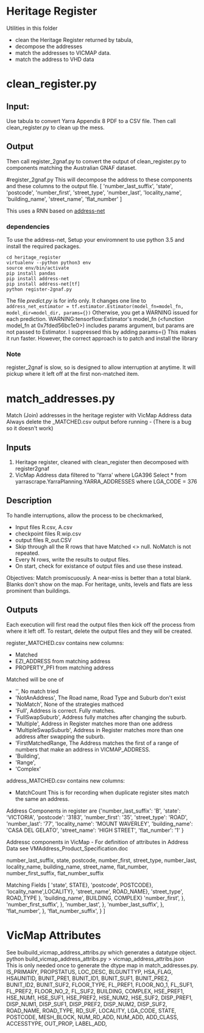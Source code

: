 # Heritage Register
Utilities in this folder 
- clean the Heritage Register returned by tabula, 
- decompose the addresses 
- match the addresses to VICMAP data.
- match the address to VHD data

# clean_register.py

## Input: 

Use tabula to convert Yarra Appendix 8 PDF to a CSV file.
Then call clean_register.py to clean up the mess.

## Output

Then call register_2gnaf.py to convert the output of clean_register.py to components matching the Australian GNAF dataset.

#register_2gnaf.py
This will decompose the address to these components and these columns to the output file.
[
        'number_last_suffix',
        'state',
        'postcode',
        'number_first',
        'street_type',
        'number_last',
        'locality_name',
        'building_name',
        'street_name',
        'flat_number'
]

This uses a RNN based on [address-net](https://github.com/jasonrig/address-net)

### dependencies 
To use the address-net, Setup your enviromnent to use python 3.5 and install the required packages.

```{python}
cd heritage_register
virtualenv --python python3 env
source env/bin/activate
pip install pandas
pip install address-net
pip install address-net[tf]
python register-2gnaf.py
```

The file *predict.py* is for info only. It changes one line to
`address_net_estimator = tf.estimator.Estimator(model_fn=model_fn, model_dir=model_dir, params={})`
Otherwise, you get a WARNING issued for each prediction.
WARNING:tensorflow:Estimator's model_fn (<function model_fn at 0x7fded56bc1e0>) includes params argument, but params are not passed to Estimator. 
I suppressed this by adding params={}
This makes it run faster.
However, the correct approach is to patch and install the library

### Note
register_2gnaf is slow, so is designed to allow interruption at anytime. It will pickup where it left off at the first non-matched item.


# match_addresses.py

Match (Join) addresses in the heritage register with VicMap Address data
Always delete the _MATCHED.csv output before running - (There is a bug so it doesn't work)
## Inputs 
1. Heritage register, cleaned with clean_register then decomposed with register2gnaf 
2. VicMap Address data filtered to 'Yarra' where LGA396 
  Select * from  yarrascrape.YarraPlanning.YARRA_ADDRESSES
  where LGA_CODE = 376

## Description

To handle interruptions, allow the process to be checkmarked, 
- Input files R.csv, A.csv
- checkpoint files R.wip.csv
- output files R_out.CSV
- Skip through all the R rows that have Matched <> null. NoMatch is not repeated.
- Every N rows, write the results to output files.
- On start, check for existance of output files and use these instead.

Objectives:
Match promiscuously. A near-miss is better than a total blank. Blanks don't show on the map.
For heritage, units, levels and flats are less prominent than buildings.

## Outputs
Each execution will first read the output files then kick off the process from where it left off.
To restart, delete the output files and they will be created.

register_MATCHED.csv contains new columns: 
  - Matched 
  - EZI_ADDRESS from matching address 
  - PROPERTY_PFI from matching address

Matched will be one of 
- '', No match tried
- 'NotAnAddress', The Road name, Road Type and Suburb don't exist
- 'NoMatch', None of the strategies mathced
- 'Full', Address is correct. Fully matches.
- 'FullSwapSuburb', Address fully matches after changing the suburb.
- 'Multiple', Address in Register matches more than one address
- 'MultipleSwapSuburb', Address in Register matches more than one address after swapping the suburb.
- 'FirstMatchedRange,  The Address matches the first of a range of numbers that make an address in VICMAP_ADDRESS.
- 'Building', 
- 'Range', 
- 'Complex'


address_MATCHED.csv contains new columns:
  - MatchCount
This is for recording when duplicate register sites match the same an address.

Address Components in register are
    {'number_last_suffix': 'B', 
    'state': 'VICTORIA', 
    'postcode': '3183', 
    'number_first': '35', 
    'street_type': 'ROAD', 
    'number_last': '77', 
    'locality_name': 'MOUNT WAVERLEY', 
    'building_name': 'CASA DEL GELATO', 
    'street_name': 
    'HIGH STREET', 
    'flat_number': '1'
    }

Addressc components in VicMap - 
For definition of attributes in Address Data see VMAddress_Product_Specification.doc

number_last_suffix,
state,
postcode,
number_first,
street_type,
number_last,
locality_name,
building_name,
street_name,
flat_number,
number_first_suffix,
flat_number_suffix

Matching Fields
[
    'state', STATE},
    'postcode', POSTCODE},
    'locality_name',LOCALITY},
    'street_name', ROAD_NAME},
    'street_type', ROAD_TYPE },
    'building_name', BUILDING, COMPLEX}
    'number_first', },
    'number_first_suffix', },
    'number_last', },
    'number_last_suffix', },
    'flat_number', },
    'flat_number_suffix', }
]

# VicMap Attributes
See buibuild_vicmap_address_attribs.py which generates a datatype object.
python build_vicmap_address_attribs.py > vicmap_address_attribs.json  
This is only needed once to generate the dtype map in match_addresses.py.
IS_PRIMARY,
PROPSTATUS,
LOC_DESC,
BLGUNTTYP,
HSA_FLAG,
HSAUNITID,
BUNIT_PRE1,
BUNIT_ID1,
BUNIT_SUF1,
BUNIT_PRE2,
BUNIT_ID2,
BUNIT_SUF2,
FLOOR_TYPE,
FL_PREF1,
FLOOR_NO_1,
FL_SUF1,
FL_PREF2,
FLOOR_NO_2,
FL_SUF2,
BUILDING,
COMPLEX,
HSE_PREF1,
HSE_NUM1,
HSE_SUF1,
HSE_PREF2,
HSE_NUM2,
HSE_SUF2,
DISP_PREF1,
DISP_NUM1,
DISP_SUF1,
DISP_PREF2,
DISP_NUM2,
DISP_SUF2,
ROAD_NAME,
ROAD_TYPE,
RD_SUF,
LOCALITY,
LGA_CODE,
STATE,
POSTCODE,
MESH_BLOCK,
NUM_RD_ADD,
NUM_ADD,
ADD_CLASS,
ACCESSTYPE,
OUT_PROP,
LABEL_ADD,